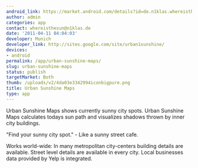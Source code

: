 ```yaml
---
android_link: https://market.android.com/details?id=de.n1klas.whereisthesun
author: admin
categories: app
contact: whereisthesun@n1klas.de
date: '2011-04-11 04:04:03'
developer: Munich
developer_link: http://sites.google.com/site/urban1sunshine/
devices: 
- android
permalink: /app/urban-sunshine-maps/
slug: urban-sunshine-maps
status: publish
targetMarket: Both
thumb: /uploads/v2/4da03e3342994iconbigpure.png
title: Urban Sunshine Maps
type: app
---
```


Urban Sunshine Maps shows currently sunny city spots. Urban Sunshine Maps calculates todays sun path and visualizes shadows thrown by inner city buildings. 

"Find your sunny city spot." - Like a sunny street cafe.

Works world-wide: In many metropolitan city-centers building details are available. Street level details are available in every city. Local businesses data provided by Yelp is integrated.